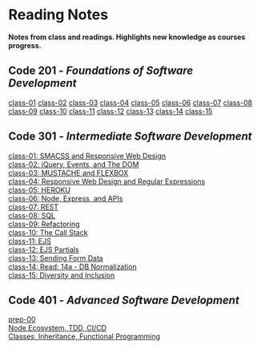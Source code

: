 # Reading Notes
**Notes from class and readings. Highlights new knowledge as courses progress.**
## Code 201 - *Foundations of Software Development*
[class-01](class-01.md)
[class-02](class-02.md)
[class-03](class-03.md)
[class-04](class-04.md)
[class-05](class-05.md)
[class-06](class-06.md)
[class-07](class-07.md)
[class-08](class-08.md)
[class-09](class-09.md)
[class-10](class-10.md)
[class-11](class-11.md)
[class-12](class-12.md)
[class-13](class-13.md)
[class-14](class-14.md)
[class-15](class-15.md)

## Code 301 - *Intermediate Software Development*
[class-01: SMACSS and Responsive Web Design](read-01.md) <br>
[class-02: jQuery, Events, and The DOM](read-02.md) <br>
[class-03: MUSTACHE and FLEXBOX](read-03.md) <br>
[class-04: Responsive Web Design and Regular Expressions](read-04.md) <br>
[class-05: HEROKU](read-05.md) <br>
[class-06: Node, Express, and APIs](read-06.md) <br>
[class-07: REST](read-07.md) <br>
[class-08: SQL](read-08.md) <br>
[class-09: Refactoring](read-09.md) <br>
[class-10: The Call Stack](read-10.md) <br>
[class-11: EJS](read-11.md) <br>
[class-12: EJS Partials](read-12.md) <br>
[class-13: Sending Form Data](read-13.md) <br>
[class-14: Read: 14a - DB Normalization](read-14.md) <br>
[class-15: Diversity and Inclusion](read-15.md) <br>

## Code 401 - *Advanced Software Development*

[prep-00](401-00.md) <br>
[Node Ecosystem, TDD, CI/CD](401-01.md) <br>
[Classes, Inheritance, Functional Programming](401-02.md) <br>

